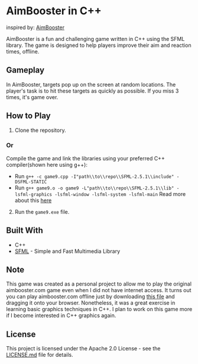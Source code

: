 # AimBooster in C++
inspired by: [AimBooster](http://www.aimbooster.com/)

AimBooster is a fun and challenging game written in C++ using the SFML library. The game is designed to help players improve their aim and reaction times, offline.

## Gameplay

In AimBooster, targets pop up on the screen at random locations. The player's task is to hit these targets as quickly as possible. If you miss 3 times, it's game over.

## How to Play

1. Clone the repository.
### Or
Compile the game and link the libraries using your preferred C++ compiler(shown here using g++):
+ Run `g++ -c game9.cpp -I"path\\to\\repo\\SFML-2.5.1\\include" -DSFML-STATIC`
+ Run `g++ game9.o -o game9 -L"path\\to\\repo\\SFML-2.5.1\\lib" -lsfml-graphics -lsfml-window -lsfml-system -lsfml-main`
Read more about this [here](https://www.sfml-dev.org/tutorials/2.5/)
2. Run the `game9.exe` file.
   
## Built With

- C++
- [SFML](https://www.sfml-dev.org/) - Simple and Fast Multimedia Library

## Note
This game was created as a personal project to allow me to play the original aimbooster.com game even when I did not have internet access. 
It turns out you can play aimbooster.com offline just by downloading [this file](http://www.aimbooster.com/faq#offline) and dragging it onto your browser. 
Nonetheless, it was a great exercise in learning basic graphics techniques in C++. I plan to work on this game more if I become interested in C++ graphics again.

## License

This project is licensed under the Apache 2.0 License - see the [LICENSE.md](LICENSE) file for details.
